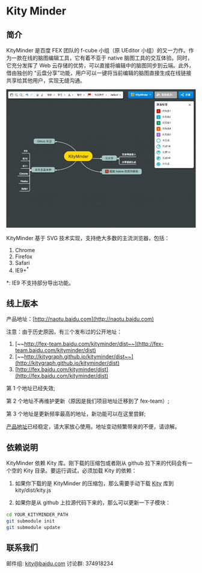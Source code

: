 Kity Minder
==========

## 简介

KityMinder 是百度 FEX 团队的 f-cube 小组（原 UEditor 小组）的又一力作。作为一款在线的脑图编辑工具，它有着不亚于 native 脑图工具的交互体验。同时，它充分发挥了 Web 云存储的优势，可以直接将编辑中的脑图同步到云端。此外，借由独创的 “云盘分享”功能，用户可以一键将当前编辑的脑图直接生成在线链接共享给其他用户，实现无缝沟通。

![KityMinder](summary.jpg "KityMinder 界面")

KityMinder 基于 SVG 技术实现，支持绝大多数的主流浏览器，包括：

1. Chrome
2. Firefox
3. Safari
4. IE9+<sup>*</sup>

*: IE9 不支持部分导出功能。

## 线上版本

产品地址：[http://naotu.baidu.com](http://naotu.baidu.com)

注意：由于历史原因，有三个发布过的公开地址：

1. [~~http://fex-team.baidu.com/kityminder/dist~~](http://fex-team.baidu.com/kityminder/dist)
2. [~~http://kitygraph.github.io/kityminder/dist~~](http://kitygraph.github.io/kityminder/dist)
3. [http://fex.baidu.com/kityminder/dist](http://fex.baidu.com/kityminder/dist)

第 1 个地址已经失效;

第 2 个地址不再维护更新（原因是我们项目地址迁移到了 fex-team）;

第 3 个地址是更新频率最高的地址，新功能可以在这里尝鲜;

[产品地址](http://naotu.baidu.com)已经稳定，请大家放心使用。地址变动频繁带来的不便，请谅解。

## 依赖说明

KityMinder 依赖 Kity 库。刚下载的压缩包或者刚从 github 拉下来的代码会有一个空的 Kity 目录。要运行调试，必须加载 Kity 的依赖：

1. 如果你下载的是 KityMinder 的压缩包，那么需要手动下载 [Kity](http://fex.baidu.com/kityminder/kity/dist/kity.js) 库到 kity/dist/kity.js

2. 如果你是从 github 上拉源代码下来的，那么可以更新一下子模块：

```bash
cd YOUR_KITYMINDER_PATH
git submodule init
git submodule update
```

## 联系我们

邮件组: kity@baidu.com
讨论群: 374918234
